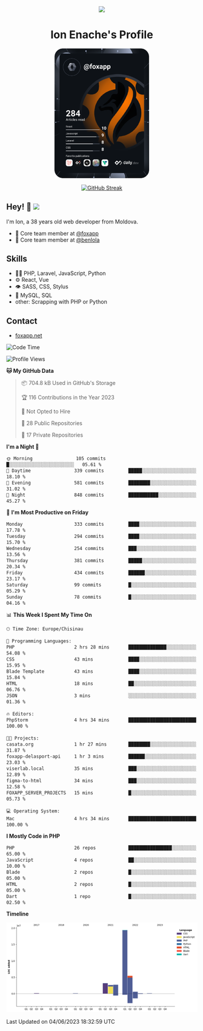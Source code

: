 <div id="header" align="center">
  <img src="https://media.giphy.com/media/M9gbBd9nbDrOTu1Mqx/giphy.gif" width="100"/>
	<h1>Ion Enache's Profile</h1>
</div>
<div align="center">
	<a href="https://app.daily.dev/foxapp"><img src="https://github.com/foxapp/foxapp/blob/master/devcard.svg" width="250" alt="Ion Enache's Dev Card"/></a>
</div>


<div align="center">
	
[![GitHub Streak](http://github-readme-streak-stats.herokuapp.com?user=foxapp&hide_border=true&date_format=M%20j%5B%2C%20Y%5D)](https://git.io/streak-stats)
	
</div>


## Hey! 👋 <img src="https://media.giphy.com/media/hvRJCLFzcasrR4ia7z/giphy.gif" width="30px"/>
I'm Ion, a 38 years old web developer from Moldova.


- 👥 Core team member at [@foxapp](https://github.com/foxapp)
- 👥 Core team member at [@benlola](https://github.com/benlola)

## Skills
- 👨‍💻 PHP, Laravel, JavaScript, Python
- ⚙️ React, Vue
- 👁️ SASS, CSS, Stylus
- 💽 MySQL, SQL
- other: Scrapping with PHP or Python

## Contact
- [foxapp.net](https://www.foxapp.net)

<!--START_SECTION:waka-->
![Code Time](http://img.shields.io/badge/Code%20Time-1%2C335%20hrs%209%20mins-blue)

![Profile Views](http://img.shields.io/badge/Profile%20Views-0-blue)

**🐱 My GitHub Data** 

> 📦 704.8 kB Used in GitHub's Storage 
 > 
> 🏆 116 Contributions in the Year 2023
 > 
> 🚫 Not Opted to Hire
 > 
> 📜 28 Public Repositories 
 > 
> 🔑 17 Private Repositories 
 > 
**I'm a Night 🦉** 

```text
🌞 Morning                105 commits         █░░░░░░░░░░░░░░░░░░░░░░░░   05.61 % 
🌆 Daytime                339 commits         █████░░░░░░░░░░░░░░░░░░░░   18.10 % 
🌃 Evening                581 commits         ████████░░░░░░░░░░░░░░░░░   31.02 % 
🌙 Night                  848 commits         ███████████░░░░░░░░░░░░░░   45.27 % 
```
📅 **I'm Most Productive on Friday** 

```text
Monday                   333 commits         ████░░░░░░░░░░░░░░░░░░░░░   17.78 % 
Tuesday                  294 commits         ████░░░░░░░░░░░░░░░░░░░░░   15.70 % 
Wednesday                254 commits         ███░░░░░░░░░░░░░░░░░░░░░░   13.56 % 
Thursday                 381 commits         █████░░░░░░░░░░░░░░░░░░░░   20.34 % 
Friday                   434 commits         ██████░░░░░░░░░░░░░░░░░░░   23.17 % 
Saturday                 99 commits          █░░░░░░░░░░░░░░░░░░░░░░░░   05.29 % 
Sunday                   78 commits          █░░░░░░░░░░░░░░░░░░░░░░░░   04.16 % 
```


📊 **This Week I Spent My Time On** 

```text
🕑︎ Time Zone: Europe/Chisinau

💬 Programming Languages: 
PHP                      2 hrs 28 mins       ██████████████░░░░░░░░░░░   54.08 % 
CSS                      43 mins             ████░░░░░░░░░░░░░░░░░░░░░   15.95 % 
Blade Template           43 mins             ████░░░░░░░░░░░░░░░░░░░░░   15.84 % 
HTML                     18 mins             ██░░░░░░░░░░░░░░░░░░░░░░░   06.76 % 
JSON                     3 mins              ░░░░░░░░░░░░░░░░░░░░░░░░░   01.36 % 

🔥 Editors: 
PhpStorm                 4 hrs 34 mins       █████████████████████████   100.00 % 

🐱‍💻 Projects: 
casata.org               1 hr 27 mins        ████████░░░░░░░░░░░░░░░░░   31.87 % 
foxapp-delasport-api     1 hr 3 mins         ██████░░░░░░░░░░░░░░░░░░░   23.03 % 
viserlab.local           35 mins             ███░░░░░░░░░░░░░░░░░░░░░░   12.89 % 
figma-to-html            34 mins             ███░░░░░░░░░░░░░░░░░░░░░░   12.58 % 
FOXAPP_SERVER_PROJECTS   15 mins             █░░░░░░░░░░░░░░░░░░░░░░░░   05.73 % 

💻 Operating System: 
Mac                      4 hrs 34 mins       █████████████████████████   100.00 % 
```

**I Mostly Code in PHP** 

```text
PHP                      26 repos            ████████████████░░░░░░░░░   65.00 % 
JavaScript               4 repos             ██░░░░░░░░░░░░░░░░░░░░░░░   10.00 % 
Blade                    2 repos             █░░░░░░░░░░░░░░░░░░░░░░░░   05.00 % 
HTML                     2 repos             █░░░░░░░░░░░░░░░░░░░░░░░░   05.00 % 
Dart                     1 repo              █░░░░░░░░░░░░░░░░░░░░░░░░   02.50 % 
```



**Timeline**

![Lines of Code chart](https://raw.githubusercontent.com/foxapp/foxapp/master/assets/bar_graph.png)


 Last Updated on 04/06/2023 18:32:59 UTC
<!--END_SECTION:waka-->
